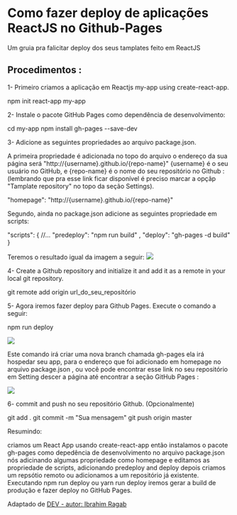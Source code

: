 # Como fazer deploy de aplicações ReactJS no Github-Pages
Um gruia pra falicitar deploy dos seus tamplates feito em ReactJS

## Procedimentos :

1- Primeiro criamos a aplicação em Reactjs my-app using create-react-app.

npm init react-app my-app

2- Instale o pacote GitHub Pages como dependência de desenvolvimento:

cd my-app
npm install gh-pages --save-dev

3- Adicione as seguintes propriedades ao arquivo package.json.

A primeira propriedade é adicionada no topo do arquivo o endereço da sua página será "http://{username}.github.io/{repo-name}" {username} é o seu usuário no GitHub,  e {repo-name} é o nome do seu repositório no Github :
(lembrando que pra esse link ficar disponível é preciso marcar a opçãp "Tamplate repository" no topo da seção Settings).

"homepage": "http://{username}.github.io/{repo-name}"

Segundo, ainda no package.json adicione as seguintes propriedade em scripts:

"scripts": {
//...
"predeploy": "npm run build" ,
"deploy": "gh-pages -d build"
}

Teremos o resultado igual da imagem a seguir:
![](https://res.cloudinary.com/practicaldev/image/fetch/s--MjMDNfNZ--/c_limit%2Cf_auto%2Cfl_progressive%2Cq_auto%2Cw_880/https://thepracticaldev.s3.amazonaws.com/i/8kevraaawx8mi9ryx9lb.png)

4- Create a Github repository and initialize it and add it as a remote in your local git repository.

git remote add origin url_do_seu_repositório

5- Agora iremos fazer deploy para Github Pages. 
Execute o comando a seguir:

npm run deploy

![](https://res.cloudinary.com/practicaldev/image/fetch/s--nLcRus4E--/c_limit%2Cf_auto%2Cfl_progressive%2Cq_auto%2Cw_880/https://thepracticaldev.s3.amazonaws.com/i/fsjvc2avaib2mskxqawa.png)

Este comando irá criar uma nova  branch chamada gh-pages ela irá hospedar seu app, para o endereço que foi adicionado em homepage no arquivo package.json , ou você pode encontrar esse link no seu repositório em Setting descer a página até encontrar a seção GitHub Pages :

![](https://res.cloudinary.com/practicaldev/image/fetch/s--bLvTaAKo--/c_limit%2Cf_auto%2Cfl_progressive%2Cq_auto%2Cw_880/https://thepracticaldev.s3.amazonaws.com/i/573f5s4jgcn1a6caq65s.png)


6- commit and push no seu repositório Github. (Opcionalmente)

git add .
git commit -m "Sua mensagem"
git push origin master

Resumindo:

criamos um React App usando create-react-app
então instalamos o pacote gh-pages como depedência de desenvolvimento
no arquivo package.json nós adicinando algumas propriedade como homepage e editamos as propriedade de scripts,  adicionando predeploy and deploy
depois criamos um repsótio remoto ou adicionamos a um repositório já existente.
Executando npm run deploy ou yarn run deploy iremos gerar a build de produção  e fazer deploy no GitHub Pages.


Adaptado de [DEV -  autor: Ibrahim Ragab](https://dev.to/yuribenjamin/how-to-deploy-react-app-in-github-pages-2a1f)





